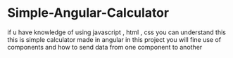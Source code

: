 # Simple-Angular-Calculator
if u have knowledge of using javascript , html , css you can understand this 
this is simple calculator made in angular 
in this project you will fine use of components and how to send data from one component to another
